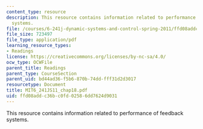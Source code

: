 ```yaml
---
content_type: resource
description: This resource contains information related to performance of feedback
  systems.
file: /courses/6-241j-dynamic-systems-and-control-spring-2011/ffd08addc36bc0fd02586dd7624d9031_MIT6_241JS11_chap18.pdf
file_size: 723497
file_type: application/pdf
learning_resource_types:
- Readings
license: https://creativecommons.org/licenses/by-nc-sa/4.0/
ocw_type: OCWFile
parent_title: Readings
parent_type: CourseSection
parent_uid: bd44ad36-f5b6-870b-74dd-fff31d2d3017
resourcetype: Document
title: MIT6_241JS11_chap18.pdf
uid: ffd08add-c36b-c0fd-0258-6dd7624d9031
---
```

This resource contains information related to performance of feedback systems.
